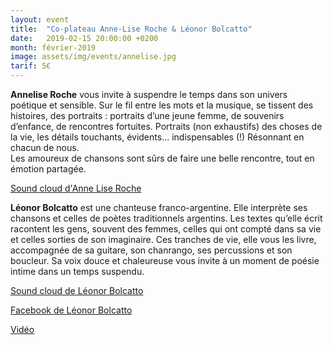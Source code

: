 ```yaml
---
layout: event
title:  "Co-plateau Anne-Lise Roche & Léonor Bolcatto"
date:   2019-02-15 20:00:00 +0200
month: février-2019
image: assets/img/events/annelise.jpg
tarif: 5€
---
```


**Annelise Roche** vous invite à suspendre le temps dans son univers poétique et sensible. Sur le fil entre les mots et la musique, se tissent des histoires, des portraits : portraits d’une jeune femme, de souvenirs d’enfance, de rencontres fortuites. Portraits (non exhaustifs) des choses de la vie, les détails touchants, évidents… indispensables (!) Résonnant en chacun de nous.  
Les amoureux de chansons sont sûrs de faire une belle rencontre, tout en émotion partagée.

[Sound cloud d'Anne Lise Roche](https://soundcloud.com/user-161640633)


**Léonor Bolcatto** est une chanteuse franco-argentine. Elle interprète ses chansons et celles de poètes traditionnels argentins. Les textes qu’elle écrit racontent les gens, souvent des femmes, celles qui ont compté dans sa vie et celles sorties de son imaginaire. Ces tranches de vie, elle vous les livre, accompagnée de sa guitare, son chanrango, ses percussions et son boucleur. Sa voix douce et chaleureuse vous invite à un moment de poésie intime dans un temps suspendu.

[Sound cloud de Léonor Bolcatto](https://soundcloud.com/user-575950274-474238443)

[Facebook de Léonor Bolcatto](https://www.facebook.com/bolcattoleonor/)

[Vidéo](https://www.facebook.com/plugins/video.php?href=https%3A%2F%2Fwww.facebook.com%2Fbolcattoleonor%2Fvideos%2F487065888477557%2F&show_text=0&width=560)
